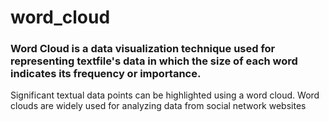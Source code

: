 # word_cloud
### Word Cloud is a data visualization technique used for representing textfile's data in which the size of each word indicates its frequency or importance. 
Significant textual data points can be highlighted using a word cloud.
Word clouds are widely used for analyzing data from social network websites
